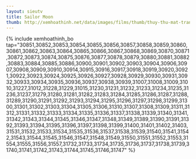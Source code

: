 ```yaml
---
layout: sieutv
title: Sailor Moon
thumb: http://xemhoathinh.net/data/images/films/thumb/thuy-thu-mat-trang-sailor-moon-1996.jpg
---
```

{% include xemhoathinh_bo tap="30851,30852,30853,30854,30855,30856,30857,30858,30859,30860,30861,30862,30863,30864,30865,30866,30867,30868,30869,30870,30871,30872,30873,30874,30875,30876,30877,30878,30879,30880,30881,30882,30883,30884,30885,30886,30900,30901,30902,30903,30904,30906,30907,30908,30909,30910,30914,30915,30916,30917,30918,30919,30920,30921,30922,30923,30924,30925,30926,30927,30928,30929,30930,30931,30932,30933,30934,30935,30936,30937,30938,30939,31007,31008,31009,31010,31227,31012,31228,31229,31015,31230,31231,31232,31233,31234,31235,31236,31237,31279,31280,31281,31282,31283,31284,31285,31286,31287,31288,31289,31290,31291,31292,31293,31294,31295,31296,31297,31298,31299,31300,31301,31302,31303,31304,31305,31306,31310,31307,31308,31309,31311,31312,31331,31332,31333,31334,31335,31336,31337,31338,31339,31340,31341,31342,31343,31344,31345,31346,31347,31348,31349,31389,31390,31391,31392,31393,31394,31395,31396,31397,31398,31399,31400,31401,31402,31403,31531,31532,31533,31534,31535,31536,31537,31538,31539,31540,31541,31542,31543,31544,31545,31546,31547,31548,31549,31550,31551,31552,31553,31554,31555,31556,31557,31732,31733,31734,31735,31736,31737,31738,31739,31740,31741,31742,31743,31744,31745,31746,31747" %} 
